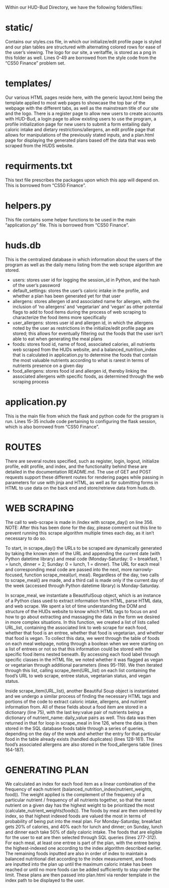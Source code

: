 Within our HUD-Bud Directory, we have the following folders/files:
# static/
Contains our styles.css file, in which our initialize/edit profile page is styled and our plan tables are structured with alternating colored rows for ease of the user’s viewing.
The logo for our site, a veritaffle, is stored as a png in this folder as well. Lines 0-49 are borrowed from the style code from the “CS50 Finance” problem set.
# templates/
Our various HTML pages reside here, with the generic layout.html being the template applied to most web pages to showcase the top bar of the webpage with the different tabs, as well as
the mainstream title of our site and the logo. There is a register page to allow new users to create accounts with HUD-Bud, a login page to allow existing users to use the program, a
profile initialization page for new users to submit a form entailing daily caloric intake and dietary restrictions/allergens, an edit profile page that allows for manipulations of the
previously stated inputs, and a plan.html  page for displaying the generated plans based off the data that was web scraped from the HUDS website.
# requirments.txt
This text file prescribes the packages upon which this app will depend on. This is borrowed from “CS50 Finance”.
# helpers.py
This file contains some helper functions to be used in the main “application.py” file. This is borrowed from “CS50 Finance”.
# huds.db
This is the centralized database in which information about the users of the program as well as the daily menu listing from the web scrape algorithm are stored.
- users: stores user id for logging the session_id in Python, and the hash of the user’s password
- default_settings: stores the user’s caloric intake in the profile, and whether a plan has been generated yet for that user
- allergens: stores allergen id and associated name for allergen, with the inclusion of ‘no allergens’ and ‘vegetarian’ and ‘vegan’ as other potential flags to add to food items during
the process of web scraping to characterize the food items more specifically
- user_allergens: stores user id and allergen id, in which the allergens noted by the user as restrictions in the initialize/edit profile page are stored; this allows for eventually filtering
out the foods that the user isn’t able to eat when generating the meal plans
- foods: stores food id, name of food, associated calories, all nutrients web scraped from the HUDs website, and a balanced_nutrition_index that is calculated in application.py to determine
the foods that contain the most valuable nutrients according to what is rarest in terms of nutrients presence on a given day
- food_allergens: stores food id and allergen id, thereby linking the associated allergens with specific foods, as determined through the web scraping process
# application.py
This is the main file from which the flask and python code for the program is run.
Lines 15-35 include code pertaining to configuring the flask session, which is also borrowed from “CS50 Finance”.

# ROUTES
There are several routes specified, such as register, login, logout, initialize profile, edit profile, and index, and the functionality behind these are detailed in the documentation
README.md. The use of GET and POST requests support these different routes for rendering pages while passing in parameters for use with jinja and HTML, as well as for submitting forms in
HTML to use data on the back end and store/retrieve data from huds.db.

# WEB SCRAPING
The call to web-scrape is made in /index with scrape_day() on line 356. NOTE: After this has been done for the day, please comment out this line to prevent running this scrape algorithm
multiple times each day, as it isn’t necessary to do so.

To start, in scrape_day() the URLs to be scraped are dynamically generated by taking the known stem of the URL and appending the current date (with Python datetime library) and meal code
(Monday-Saturday: 0 = breakfast, 1 = lunch, dinner = 2; Sunday: 0 = lunch, 1 = dinner). The URL for each meal and corresponding meal code are passed into the next, more narrowly-focused,
function scrape_meal(url, meal). Regardless of the day, two calls to scrape_meal() are made, and a third call is made only if the current day of the week (accessed through Python datetime
library) is Monday-Saturday.

In scrape_meal, we instantiate a BeautifulSoup object, which is an instance of a Python class used to extract information from HTML, parse HTML data, and web scrape. We spent a lot of time
understanding the DOM and structure of the HUDs website to know which HTML tags to focus on and how to go about extracting and massaging the data in the form we desired in more complex
situations. In this function, we created a list of lists called URL_list, containing the associated link to web scrape for each food, whether that food is an entree, whether that food is
vegetarian, and whether that food is vegan. To collect this data, we went through the table of foods on each meal webpage, noting through a boolean when we were starting on a list of entrees
or not so that this information could be stored with the specific food items nested beneath. By accessing each food label through specific classes in the HTML file, we noted whether it was
flagged as vegan or vegetarian through additional parameters (lines 95-119). We then iterated through this list, calling scrape_item(URL_list) on each list containing the food’s URL to web
scrape, entree status, vegetarian status, and vegan status.

Inside scrape_item(URL_list), another Beautiful Soup object is instantiated and we undergo a similar process of finding the necessary HTML tags and portions of the code to extract caloric
intake, allergens, and nutrient information from. All of these fields about a food item are stored in a dictionary (line 75), with the last key:value pair of nutrients being a dictionary of
nutrient_name: daily_value pairs as well. This data was then returned in that for loop in scrape_meal in line 126, where the data is then stored in the SQL database foods table through a
series of queries, depending on the day of the week and whether the entry for that particular food in the table already exists (handled duplicates) (lines 128-161). The food’s associated
allergens are also stored in the food_allergens table (lines 164-187).

# GENERATING PLAN
We calculated an index for each food item as a linear combination of the frequency of each nutrient (balanced_nutrition_index(nutrient_weights, food)). The weight applied is the complement
of the frequency of a particular nutrient / frequency of all nutrients together, so that the rarest nutrient on a given day has the highest weight to be prioritized the most
(calculate_nutrient_weights(foods)). The foods by meal are then ordered by index, so that highest indexed foods are valued the most in terms of probability of being put into the meal plan.
For Monday-Saturday, breakfast gets 20% of calories, and 40% each for lunch and dinner; on Sunday, lunch and dinner each take 50% of daily caloric intake. The foods that are eligible for
the user to eat are then selected through SQL queries (lines 277-312). For each meal, at least one entree is part of the plan, with the entree being the highest-indexed one according to the
index algorithm described earlier. The remaining foods inputted are also in order of index to maintain a balanced nutritional diet according to the index measurement, and foods are inputted
into the plan up until the maximum caloric intake has been reached or until no more foods can be added sufficiently to stay under the limit. These plans are then passed into plan.html via
render template in the index path to be displayed to the user.
